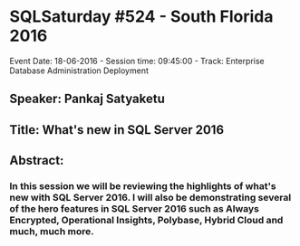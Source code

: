 # SQLSaturday #524 - South Florida 2016
Event Date: 18-06-2016 - Session time: 09:45:00 - Track: Enterprise Database Administration  Deployment
## Speaker: Pankaj Satyaketu
## Title: What's new in SQL Server 2016
## Abstract:
### In this session we will be reviewing the highlights of what's new with SQL Server 2016. I will also be demonstrating several of the hero features in SQL Server 2016 such as Always Encrypted, Operational Insights, Polybase, Hybrid Cloud and much, much more. 

